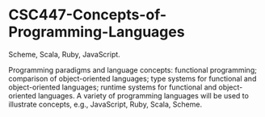 # CSC447-Concepts-of-Programming-Languages
Scheme, Scala, Ruby, JavaScript.

Programming paradigms and language concepts: functional programming; comparison of object-oriented languages; type systems for functional and object-oriented languages; runtime systems for functional and object-oriented languages. A variety of programming languages will be used to illustrate concepts, e.g., JavaScript, Ruby, Scala, Scheme.
